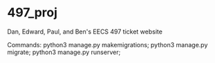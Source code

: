 # 497_proj
Dan, Edward, Paul, and Ben's EECS 497 ticket website

Commands:
python3 manage.py makemigrations;
python3 manage.py migrate;
python3 manage.py runserver;
